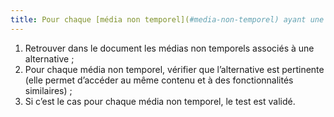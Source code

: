 ```yaml
---
title: Pour chaque [média non temporel](#media-non-temporel) ayant une alternative, cette alternative permet-elle d’accéder au même contenu et à des fonctionnalités similaires ?
---
```


1. Retrouver dans le document les médias non temporels associés à une alternative ;
2. Pour chaque média non temporel, vérifier que l’alternative est pertinente (elle permet d’accéder au même contenu et à des fonctionnalités similaires) ;
3. Si c’est le cas pour chaque média non temporel, le test est validé.